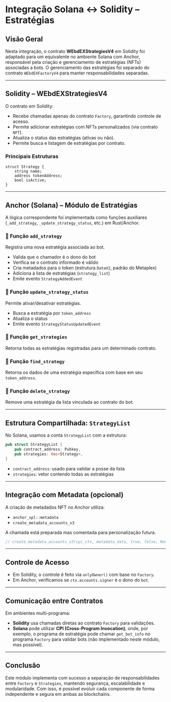 # Integração Solana ↔ Solidity – Estratégias

## Visão Geral
Nesta integração, o contrato **WEbdEXStrategiesV4** em Solidity foi adaptado para um equivalente no ambiente Solana com Anchor, responsável pela criação e gerenciamento de estratégias (NFTs) associadas a bots. O gerenciamento das estratégias foi separado do contrato `WEbdEXFactoryV4` para manter responsabilidades separadas.

---

## Solidity – WEbdEXStrategiesV4
O contrato em Solidity:
- Recebe chamadas apenas do contrato `Factory`, garantindo controle de acesso.
- Permite adicionar estratégias com NFTs personalizados (via contrato `NFT`).
- Atualiza o status das estratégias (ativas ou não).
- Permite busca e listagem de estratégias por contrato.

### Principais Estruturas
```solidity
struct Strategy {
    string name;
    address tokenAddress;
    bool isActive;
}
```

---

## Anchor (Solana) – Módulo de Estratégias
A lógica correspondente foi implementada como funções auxiliares (`_add_strategy`, `_update_strategy_status`, etc.) em Rust/Anchor.

### 📌 Função `add_strategy`
Registra uma nova estratégia associada ao bot.

- Valida que o chamador é o dono do bot
- Verifica se o contrato informado é válido
- Cria metadados para o token (estrutura `DataV2`, padrão do Metaplex)
- Adiciona à lista de estratégias (`strategy_list`)
- Emite evento `StrategyAddedEvent`

### 📌 Função `update_strategy_status`
Permite ativar/desativar estratégias.

- Busca a estratégia por `token_address`
- Atualiza o status
- Emite evento `StrategyStatusUpdatedEvent`

### 📌 Função `get_strategies`
Retorna todas as estratégias registradas para um determinado contrato.

### 📌 Função `find_strategy`
Retorna os dados de uma estratégia específica com base em seu `token_address`.

### 📌 Função `delete_strategy`
Remove uma estratégia da lista vinculada ao contrato do bot.

---

## Estrutura Compartilhada: `StrategyList`
No Solana, usamos a conta `StrategyList` com a estrutura:
```rust
pub struct StrategyList {
    pub contract_address: Pubkey,
    pub strategies: Vec<Strategy>,
}
```

- `contract_address`: usado para validar a posse da lista
- `strategies`: vetor contendo todas as estratégias

---

## Integração com Metadata (opcional)
A criação de metadados NFT no Anchor utiliza:
- `anchor_spl::metadata`
- `create_metadata_accounts_v3`

A chamada está preparada mas comentada para personalização futura.

```rust
// create_metadata_accounts_v3(cpi_ctx, metadata_data, true, false, None)?;
```

---

## Controle de Acesso
- Em Solidity, o controle é feito via `onlyOwner()` com base no `Factory`.
- Em Anchor, verificamos se `ctx.accounts.signer` é o dono do `bot`.

---

## Comunicação entre Contratos
Em ambientes multi-programa:
- **Solidity** usa chamadas diretas ao contrato `Factory` para validações.
- **Solana** pode utilizar **CPI (Cross-Program Invocation)**, onde, por exemplo, o programa de estratégia pode chamar `get_bot_info` no programa `Factory` para validar bots (não implementado neste módulo, mas possível).

---

## Conclusão
Este módulo implementa com sucesso a separação de responsabilidades entre `Factory` e `Strategies`, mantendo segurança, escalabilidade e modularidade. Com isso, é possível evoluir cada componente de forma independente e segura em ambas as blockchains.